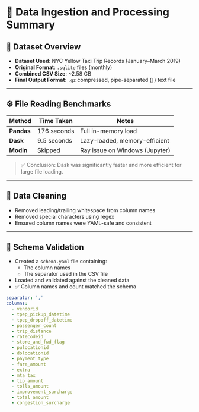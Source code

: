 # 📝 Data Ingestion and Processing Summary

## 📂 Dataset Overview
- **Dataset Used**: NYC Yellow Taxi Trip Records (January–March 2019)
- **Original Format**: `.sqlite` files (monthly)
- **Combined CSV Size**: ~2.58 GB
- **Final Output Format**: `.gz` compressed, pipe-separated (`|`) text file

---

## ⚙️ File Reading Benchmarks

| Method   | Time Taken | Notes                          |
|----------|------------|--------------------------------|
| **Pandas** | 176 seconds | Full in-memory load           |
| **Dask**   | 9.5 seconds | Lazy-loaded, memory-efficient |
| **Modin**  | Skipped     | Ray issue on Windows (Jupyter) |

> ✅ Conclusion: Dask was significantly faster and more efficient for large file loading.

---

## 🧹 Data Cleaning

- Removed leading/trailing whitespace from column names
- Removed special characters using regex
- Ensured column names were YAML-safe and consistent

---

## 🧾 Schema Validation

- Created a `schema.yaml` file containing:
  - The column names
  - The separator used in the CSV file
- Loaded and validated against the cleaned data
- ✅ Column names and count matched the schema

```yaml
separator: ','
columns:
  - vendorid
  - tpep_pickup_datetime
  - tpep_dropoff_datetime
  - passenger_count
  - trip_distance
  - ratecodeid
  - store_and_fwd_flag
  - pulocationid
  - dolocationid
  - payment_type
  - fare_amount
  - extra
  - mta_tax
  - tip_amount
  - tolls_amount
  - improvement_surcharge
  - total_amount
  - congestion_surcharge


